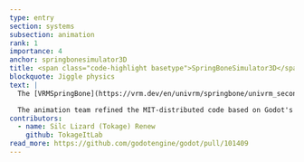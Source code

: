 ```yaml
---
type: entry
section: systems
subsection: animation
rank: 1
importance: 4
anchor: springbonesimulator3D
title: <span class="code-highlight basetype">SpringBoneSimulator3D</span>
blockquote: Jiggle physics
text: |
  The [VRMSpringBone](https://vrm.dev/en/univrm/springbone/univrm_secondary/) has been available as an add-on on the asset library for a while now, but there were some issues that could only be fixed by a more direct implementation.

  The animation team refined the MIT-distributed code based on Godot's <span class="code-highlight basetype">SkeletonModifier3D</span> node, and tied it in with existing core functionality. This helps improve both usability and performance.
contributors:
  - name: Silc Lizard (Tokage) Renew
    github: TokageItLab
read_more: https://github.com/godotengine/godot/pull/101409
---
```


